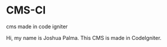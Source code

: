 CMS-CI
======

cms made in code igniter

Hi, my name is Joshua Palma. This CMS is made in CodeIgniter.
